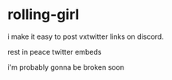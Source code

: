 # **rolling-girl**

i make it easy to post vxtwitter links on discord.

rest in peace twitter embeds

i'm probably gonna be broken soon
